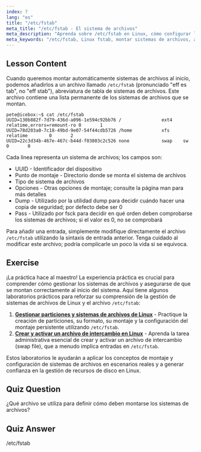 ```yaml
---
index: 7
lang: "es"
title: "/etc/fstab"
meta_title: "/etc/fstab - El sistema de archivos"
meta_description: "Aprenda sobre /etc/fstab en Linux, cómo configurar los montajes del sistema de archivos al inicio y gestionar las entradas de los dispositivos. ¡Comprenda fstab para principiantes!"
meta_keywords: "/etc/fstab, Linux fstab, montar sistemas de archivos, arranque de Linux, tutorial fstab, principiante, guía"
---
```


## Lesson Content

Cuando queremos montar automáticamente sistemas de archivos al inicio, podemos añadirlos a un archivo llamado `/etc/fstab` (pronunciado "eff es tab", no "eff stab"), abreviatura de tabla de sistemas de archivos. Este archivo contiene una lista permanente de los sistemas de archivos que se montan.

```plaintext
pete@icebox:~$ cat /etc/fstab
UUID=130b882f-7d79-436d-a096-1e594c92bb76 /               ext4    relatime,errors=remount-ro 0       1
UUID=78d203a0-7c18-49bd-9e07-54f44cdb5726 /home           xfs     relatime        0       2
UUID=22c3d34b-467e-467c-b44d-f03803c2c526 none            swap    sw              0       0
```

Cada línea representa un sistema de archivos; los campos son:

- UUID - Identificador del dispositivo
- Punto de montaje - Directorio donde se monta el sistema de archivos
- Tipo de sistema de archivos
- Opciones - Otras opciones de montaje; consulte la página man para más detalles
- Dump - Utilizado por la utilidad dump para decidir cuándo hacer una copia de seguridad; por defecto debe ser 0
- Pass - Utilizado por fsck para decidir en qué orden deben comprobarse los sistemas de archivos; si el valor es 0, no se comprobará

Para añadir una entrada, simplemente modifique directamente el archivo `/etc/fstab` utilizando la sintaxis de entrada anterior. Tenga cuidado al modificar este archivo; podría complicarle un poco la vida si se equivoca.

## Exercise

¡La práctica hace al maestro! La experiencia práctica es crucial para comprender cómo gestionar los sistemas de archivos y asegurarse de que se montan correctamente al inicio del sistema. Aquí tiene algunos laboratorios prácticos para reforzar su comprensión de la gestión de sistemas de archivos de Linux y el archivo `/etc/fstab`:

1. **[Gestionar particiones y sistemas de archivos de Linux](https://labex.io/es/labs/comptia-manage-linux-partitions-and-filesystems-590845)** - Practique la creación de particiones, su formato, su montaje y la configuración del montaje persistente utilizando `/etc/fstab`.
2. **[Crear y activar un archivo de intercambio en Linux](https://labex.io/es/labs/comptia-create-and-activate-a-swap-file-in-linux-590858)** - Aprenda la tarea administrativa esencial de crear y activar un archivo de intercambio (swap file), que a menudo implica entradas en `/etc/fstab`.

Estos laboratorios le ayudarán a aplicar los conceptos de montaje y configuración de sistemas de archivos en escenarios reales y a generar confianza en la gestión de recursos de disco en Linux.

## Quiz Question

¿Qué archivo se utiliza para definir cómo deben montarse los sistemas de archivos?

## Quiz Answer

/etc/fstab
